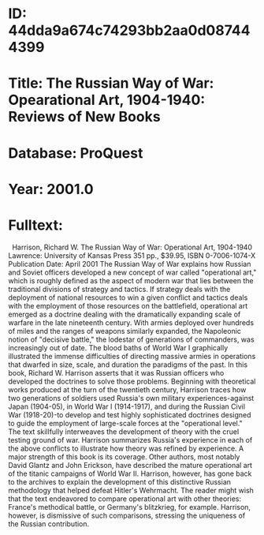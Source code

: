 # ID: 44dda9a674c74293bb2aa0d087444399
# Title: The Russian Way of War: Opearational Art, 1904-1940: Reviews of New Books
# Database: ProQuest
# Year: 2001.0
# Fulltext:
  Harrison, Richard W. The Russian Way of War: Operational Art, 1904-1940 Lawrence: University of Kansas Press 351 pp.,
$39.95, ISBN 0-7006-1074-X Publication Date: April 2001 The Russian Way of War explains how Russian and Soviet officers developed a new concept of war called "operational art," which is roughly defined as the aspect of modern war that lies between the traditional divisions of strategy and tactics.
If strategy deals with the deployment of national resources to win a given conflict and tactics deals with the employment of those resources on the battlefield, operational art emerged as a doctrine dealing with the dramatically expanding scale of warfare in the late nineteenth century.
With armies deployed over hundreds of miles and the ranges of weapons similarly expanded, the Napoleonic notion of "decisive battle," the lodestar of generations of commanders, was increasingly out of date.
The blood baths of World War I graphically illustrated the immense difficulties of directing massive armies in operations that dwarfed in size, scale, and duration the paradigms of the past.
In this book, Richard W. Harrison asserts that it was Russian officers who developed the doctrines to solve those problems.
Beginning with theoretical works produced at the turn of the twentieth century, Harrison traces how two generations of soldiers used Russia's own military experiences-against Japan (1904-05), in World War I (1914-1917), and during the Russian Civil War (1918-20)-to develop and test highly sophisticated doctrines designed to guide the employment of large-scale forces at the "operational level."
The text skillfully interweaves the development of theory with the cruel testing ground of war.
Harrison summarizes Russia's experience in each of the above conflicts to illustrate how theory was refined by experience.
A major strength of this book is its coverage.
Other authors, most notably David Glantz and John Erickson, have described the mature operational art of the titanic campaigns of World War II.
Harrison, however, has gone back to the archives to explain the development of this distinctive Russian methodology that helped defeat Hitler's Wehrmacht.
The reader might wish that the text endeavored to compare operational art with other theories: France's methodical battle, or Germany's blitzkrieg, for example.
Harrison, however, is dismissive of such comparisons, stressing the uniqueness of the Russian contribution.